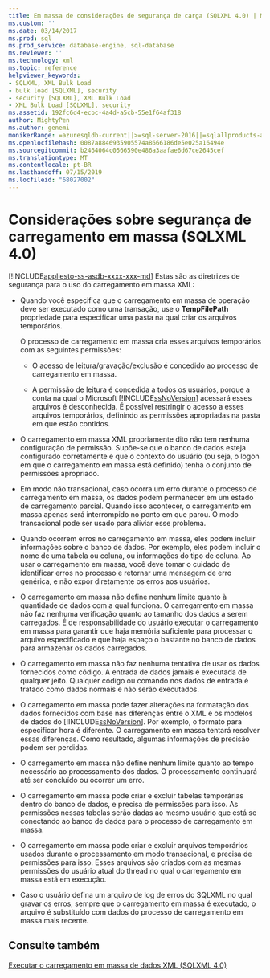```yaml
---
title: Em massa de considerações de segurança de carga (SQLXML 4.0) | Microsoft Docs
ms.custom: ''
ms.date: 03/14/2017
ms.prod: sql
ms.prod_service: database-engine, sql-database
ms.reviewer: ''
ms.technology: xml
ms.topic: reference
helpviewer_keywords:
- SQLXML, XML Bulk Load
- bulk load [SQLXML], security
- security [SQLXML], XML Bulk Load
- XML Bulk Load [SQLXML], security
ms.assetid: 192fc6d4-ecbc-4a4d-a5cb-55e1f64af318
author: MightyPen
ms.author: genemi
monikerRange: =azuresqldb-current||>=sql-server-2016||=sqlallproducts-allversions||>=sql-server-linux-2017||=azuresqldb-mi-current
ms.openlocfilehash: 0087a8846935905574a8666186de5e025a16494e
ms.sourcegitcommit: b2464064c0566590e486a3aafae6d67ce2645cef
ms.translationtype: MT
ms.contentlocale: pt-BR
ms.lasthandoff: 07/15/2019
ms.locfileid: "68027002"
---
```

# <a name="bulk-load-security-considerations-sqlxml-40"></a>Considerações sobre segurança de carregamento em massa (SQLXML 4.0)
[!INCLUDE[appliesto-ss-asdb-xxxx-xxx-md](../../../includes/appliesto-ss-asdb-xxxx-xxx-md.md)]
  Estas são as diretrizes de segurança para o uso do carregamento em massa XML:  
  
-   Quando você especifica que o carregamento em massa de operação deve ser executado como uma transação, use o **TempFilePath** propriedade para especificar uma pasta na qual criar os arquivos temporários.  
  
     O processo de carregamento em massa cria esses arquivos temporários com as seguintes permissões:  
  
    -   O acesso de leitura/gravação/exclusão é concedido ao processo de carregamento em massa.  
  
    -   A permissão de leitura é concedida a todos os usuários, porque a conta na qual o Microsoft [!INCLUDE[ssNoVersion](../../../includes/ssnoversion-md.md)] acessará esses arquivos é desconhecida. É possível restringir o acesso a esses arquivos temporários, definindo as permissões apropriadas na pasta em que estão contidos.  
  
-   O carregamento em massa XML propriamente dito não tem nenhuma configuração de permissão. Supõe-se que o banco de dados esteja configurado corretamente e que o contexto do usuário (ou seja, o logon em que o carregamento em massa está definido) tenha o conjunto de permissões apropriado.  
  
-   Em modo não transacional, caso ocorra um erro durante o processo de carregamento em massa, os dados podem permanecer em um estado de carregamento parcial. Quando isso acontecer, o carregamento em massa apenas será interrompido no ponto em que parou. O modo transacional pode ser usado para aliviar esse problema.  
  
-   Quando ocorrem erros no carregamento em massa, eles podem incluir informações sobre o banco de dados. Por exemplo, eles podem incluir o nome de uma tabela ou coluna, ou informações do tipo de coluna. Ao usar o carregamento em massa, você deve tomar o cuidado de identificar erros no processo e retornar uma mensagem de erro genérica, e não expor diretamente os erros aos usuários.  
  
-   O carregamento em massa não define nenhum limite quanto à quantidade de dados com a qual funciona. O carregamento em massa não faz nenhuma verificação quanto ao tamanho dos dados a serem carregados. É de responsabilidade do usuário executar o carregamento em massa para garantir que haja memória suficiente para processar o arquivo especificado e que haja espaço o bastante no banco de dados para armazenar os dados carregados.  
  
-   O carregamento em massa não faz nenhuma tentativa de usar os dados fornecidos como código. A entrada de dados jamais é executada de qualquer jeito. Qualquer código ou comando nos dados de entrada é tratado como dados normais e não serão executados.  
  
-   O carregamento em massa pode fazer alterações na formatação dos dados fornecidos com base nas diferenças entre o XML e os modelos de dados do [!INCLUDE[ssNoVersion](../../../includes/ssnoversion-md.md)]. Por exemplo, o formato para especificar hora é diferente. O carregamento em massa tentará resolver essas diferenças. Como resultado, algumas informações de precisão podem ser perdidas.  
  
-   O carregamento em massa não define nenhum limite quanto ao tempo necessário ao processamento dos dados. O processamento continuará até ser concluído ou ocorrer um erro.  
  
-   O carregamento em massa pode criar e excluir tabelas temporárias dentro do banco de dados, e precisa de permissões para isso. As permissões nessas tabelas serão dadas ao mesmo usuário que está se conectando ao banco de dados para o processo de carregamento em massa.  
  
-   O carregamento em massa pode criar e excluir arquivos temporários usados durante o processamento em modo transacional, e precisa de permissões para isso. Esses arquivos são criados com as mesmas permissões do usuário atual do thread no qual o carregamento em massa está em execução.  
  
-   Caso o usuário defina um arquivo de log de erros do SQLXML no qual gravar os erros, sempre que o carregamento em massa é executado, o arquivo é substituído com dados do processo de carregamento em massa mais recente.  
  
## <a name="see-also"></a>Consulte também  
 [Executar o carregamento em massa de dados XML &#40;SQLXML 4.0&#41;](../../../relational-databases/sqlxml-annotated-xsd-schemas-xpath-queries/bulk-load-xml/performing-bulk-load-of-xml-data-sqlxml-4-0.md)  
  
  

